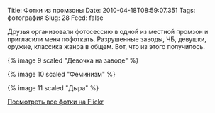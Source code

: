 Title: Фотки из промзоны
Date: 2010-04-18T08:59:07.351
Tags: фотография
Slug: 28
Feed: false

<p>Друзья организовали фотосессию в одной из местной промзон и пригласили меня пофоткать. Разрушенные заводы, ЧБ, девушки, оружие, классика жанра в общем. Вот, что из этого получилось.</p>
<p>{% image 9 scaled "Девочка на заводе" %}</p>
<p>{% image 10 scaled "Феминизм" %}</p>
<p>{% image 11 scaled "Дыра" %}</p>
<p><a href="http://www.flickr.com/photos/a_fedoseev/sets/72157623880839328/">Посмотреть все фотки на Flickr</a></p>
